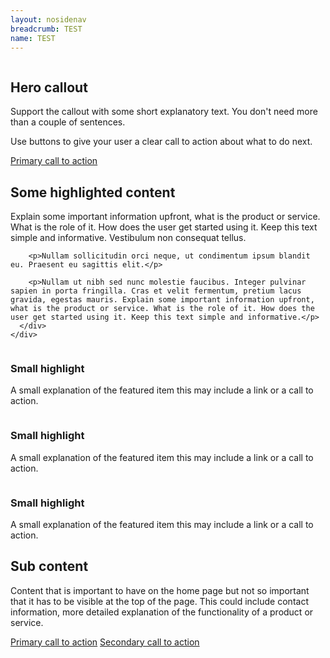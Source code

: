 ```yaml
---
layout: nosidenav
breadcrumb: TEST
name: TEST
---
```

<div class="au-body au-body--alt">
  <div class="container-fluid">
    <div class="row">
      <div class="col-xs-12 col-sm-6 col-sm-push-6">
        <img class="au-responsive-media-img banner__image" src="http://placekitten.com/g/600/200" alt="">
      </div>
      <div class="col-xs-12 col-sm-6 col-sm-pull-6">
        <h2>Hero callout</h2>
        <p>Support the callout with some short explanatory text. You don't need more than a couple of sentences.</p>
        <p>Use buttons to give your user a clear call to action about what to do next.</p>
        <div class="btn-cta-group">
          <a class="au-btn" href="#">Primary call to action</a>
        </div>
      </div>
    </div>
  </div>
</div>
<section class="au-body">
  <div class="container-fluid">
    <div class="row">
      <div class="col-md-12">
        <h2>Some highlighted content</h2>
        <p>Explain some important information upfront, what is the product or service. What is the role of it. How does the user get started using it. Keep this text simple and informative. Vestibulum non consequat tellus.</p>

        <p>Nullam sollicitudin orci neque, ut condimentum ipsum blandit eu. Praesent eu sagittis elit.</p>

        <p>Nullam ut nibh sed nunc molestie faucibus. Integer pulvinar sapien in porta fringilla. Cras et velit fermentum, pretium lacus gravida, egestas mauris. Explain some important information upfront, what is the product or service. What is the role of it. How does the user get started using it. Keep this text simple and informative.</p>
      </div>
    </div>
  </div>
</section>
<section class="highlighted-section au-body au-body--dark au-body--alt">
  <div class="container-fluid">
    <div class="row">
      <div class="col-sm-4">
          <img class="au-responsive-media-img banner__image" src="http://placekitten.com/g/100/100" alt="">
        <h3>Small highlight</h3>
        <p>A small explanation of the featured item this may include a link or a call to action.</p>
      </div>
      <div class="col-sm-4">
        <img class="au-responsive-media-img banner__image" src="http://placekitten.com/g/100/100" alt="">
        <h3>Small highlight</h3>
        <p>A small explanation of the featured item this may include a link or a call to action.</p>
      </div>
      <div class="col-sm-4">
        <img class="au-responsive-media-img banner__image" src="http://placekitten.com/g/100/100" alt="">
        <h3>Small highlight</h3>
        <p>A small explanation of the featured item this may include a link or a call to action.</p>
      </div>
    </div>
  </div>
</section>
<section class="au-body">
  <div class="container-fluid">
    <div class="row">
      <div class="col-md-12">
        <h2>Sub content</h2>
        <p>Content that is important to have on the home page but not so important that it has to be visible at the top of the page. This could include contact information, more detailed explanation of the functionality of a product or service.</p>
        <div class="btn-cta-group">
          <a class="au-btn" href="#">Primary call to action</a>
          <a class="au-btn au-btn--secondary" href="#">Secondary call to action</a>
        </div>
      </div>
    </div>
  </div>
</section>
